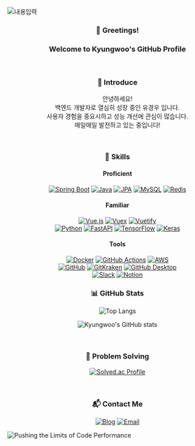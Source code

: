![내용입력](https://capsule-render.vercel.app/api?type=waving&color=auto&height=200&section=header&text=Pushing%20the%20Limits%20of%20Code%20Performance&fontSize=35)

<div align="center">
  
### 👋 Greetings!  
### Welcome to Kyungwoo's GitHub Profile

</div>


<br />

<div align="center">
  
### 👤 Introduce

안녕하세요!  
백엔드 개발자로 열심히 성장 중인 유경우 입니다.  
사용자 경험을 중요시하고 성능 개선에 관심이 많습니다.  
매일매일 발전하고 있는 중입니다!

<br />

### 💼 Skills

#### Proficient
[![Spring Boot](https://img.shields.io/badge/Spring_Boot-6DB33F?style=flat-square&logo=spring-boot&logoColor=white)](https://spring.io/projects/spring-boot)
[![Java](https://img.shields.io/badge/Java-007396?style=flat-square&logo=java&logoColor=white)](https://www.java.com/)
[![JPA](https://img.shields.io/badge/JPA-007396?style=flat-square&logo=java&logoColor=white)]()
[![MySQL](https://img.shields.io/badge/MySQL-4479A1?style=flat-square&logo=mysql&logoColor=white)](https://www.mysql.com/)
[![Redis](https://img.shields.io/badge/Redis-DC382D?style=flat-square&logo=redis&logoColor=white)](https://redis.io/)

#### Familiar
[![Vue.js](https://img.shields.io/badge/Vue.js-4FC08D?style=flat-square&logo=vue.js&logoColor=white)](https://vuejs.org/)
[![Vuex](https://img.shields.io/badge/Vuex-4FC08D?style=flat-square&logo=vue.js&logoColor=white)](https://vuex.vuejs.org/)
[![Vuetify](https://img.shields.io/badge/Vuetify-1867C0?style=flat-square&logo=vuetify&logoColor=white)](https://vuetifyjs.com/)
<br />
[![Python](https://img.shields.io/badge/Python-3776AB?style=flat-square&logo=python&logoColor=white)](https://www.python.org/)
[![FastAPI](https://img.shields.io/badge/FastAPI-009688?style=flat-square&logo=fastapi&logoColor=white)](https://fastapi.tiangolo.com/)
[![TensorFlow](https://img.shields.io/badge/TensorFlow-FF6F00?style=flat-square&logo=tensorflow&logoColor=white)](https://www.tensorflow.org/)
[![Keras](https://img.shields.io/badge/Keras-D00000?style=flat-square&logo=keras&logoColor=white)](https://keras.io/)

#### Tools
[![Docker](https://img.shields.io/badge/Docker-2496ED?style=flat-square&logo=docker&logoColor=white)](https://www.docker.com/)
[![GitHub Actions](https://img.shields.io/badge/GitHub_Actions-2088FF?style=flat-square&logo=github-actions&logoColor=white)](https://github.com/features/actions)
[![AWS](https://img.shields.io/badge/AWS-FF9900?style=flat-square&logo=amazon-aws&logoColor=white)](https://aws.amazon.com/)
<br />
[![GitHub](https://img.shields.io/badge/GitHub-181717?style=flat-square&logo=github&logoColor=white)](https://github.com/)
[![GitKraken](https://img.shields.io/badge/GitKraken-179287?style=flat-square&logo=gitkraken&logoColor=white)](https://www.gitkraken.com/)
[![GitHub Desktop](https://img.shields.io/badge/GitHub_Desktop-181717?style=flat-square&logo=github&logoColor=white)](https://desktop.github.com/)
<br />
[![Slack](https://img.shields.io/badge/Slack-4A154B?style=flat-square&logo=slack&logoColor=white)](https://slack.com/)
[![Notion](https://img.shields.io/badge/Notion-000000?style=flat-square&logo=notion&logoColor=white)](https://www.notion.so/)
<br />

### 📊 GitHub Stats
<p align="center">
  <img src="https://github-readme-stats.vercel.app/api/top-langs/?username=ryukyungwoo&layout=compact&show_icons=true&theme=material-palenight&hide_border=true&bg_color=20232a&icon_color=58A6FF&text_color=fff&title_color=58A6FF&count_private=true&exclude_repo=Face-Transfer-Application" alt="Top Langs" />
</p>

<p align="center">
  <img src="https://github-readme-stats.vercel.app/api?username=ryukyungwoo&show_icons=true&theme=material-palenight&hide_border=true&bg_color=20232a&icon_color=58A6FF&text_color=fff&title_color=58A6FF&count_private=true" alt="Kyungwoo's GitHub stats" />
</p>

<br />

### 🧩 Problem Solving
<p align="center">
  <a href="https://solved.ac/ryukyungwoo1220"><img src="http://mazassumnida.wtf/api/generate_badge?boj=ryukyungwoo1220" alt="Solved.ac Profile" /></a>
</p>

<br />

### 📬 Contact Me
<p align="center">
  <a href="https://velog.io/@ryukyungwoo1220/"><img src="https://img.shields.io/badge/Velog-20C997?style=flat-square&logo=vimeo&logoColor=white" alt="Blog" /></a>
  <a href="mailto:ryukyungwoo1220@gmail.com"><img src="https://img.shields.io/badge/Mail-EA4335?style=flat-square&logo=gmail&logoColor=white" alt="Email" /></a>
</p>
</div>

![Pushing the Limits of Code Performance](https://capsule-render.vercel.app/api?type=waving&color=auto&height=150&section=footer)

